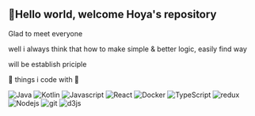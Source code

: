<h2>🤖Hello world, welcome Hoya's repository</h2>
<p>Glad to meet everyone</p>
  
<p>
well i always think that how to make simple & better logic, easily find way
</p>

will be establish priciple

👾 things i code with 👾

<p>
  <img alt="Java" src="https://img.shields.io/badge/java-%23ED8B00.svg?style=flat&logo=java" />
  <img alt="Kotlin" src="https://img.shields.io/badge/kotlin-%230095D5.svg?style=flat&logo=kotlin" />
  <img alt="Javascript" src="https://img.shields.io/badge/javascript-%23323330.svg?style=flat&logo=javascript" />
  <img alt="React" src="https://img.shields.io/badge/react-%2320232a.svg?style=flat&logo=react" />
  <img alt="Docker" src="https://img.shields.io/badge/docker-%230db7ed.svg?style=flat&logo=docker&logoColor=white" />
  <img alt="TypeScript" src="https://img.shields.io/badge/typescript-%23007ACC.svg?style=flat&logo=typescript&logoColor=white" />
  <img alt="redux" src="https://img.shields.io/badge/redux-%23593d88.svg?style=flat&logo=redux&logoColor=white" />
  <img alt="Nodejs" src="https://img.shields.io/badge/node.js-6DA55F?style=flat&logo=Node.js&logoColor=white" />
  <img alt="git" src="https://img.shields.io/badge/git-%23F05033.svg?style=flat&logo=git&logoColor=white" />
  <img alt="d3js" src="https://img.shields.io/badge/-D3.js-F9A03C?style=flat&logo=d3.js&logoColor=white" />
</p>

